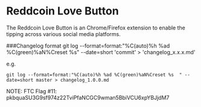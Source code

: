 # Reddcoin Love Button

The Reddcoin Love Button is an Chrome/Firefox extension to enable the tipping across various social media platforms. 

###Changelog format
git log --format=format:"%C(auto)%h %ad %C(green)%aN%Creset %s" --date=short 'commit' > 'changelog_x.x.x.md'

e.g.

`git log --format=format:"%C(auto)%h %ad %C(green)%aN%Creset %s  " --date=short master > changelog_1.0.0.md`

NOTE: FTC Flag #11: pkbquaSU3G9sf974z22TviPfaNCGC9wman5BbiVCU6xpYBJjdM7